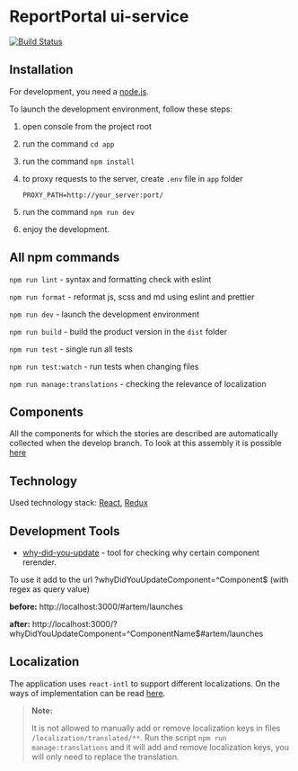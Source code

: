 # ReportPortal ui-service

[![Build Status](https://semaphoreci.com/api/v1/lexecon/rp_service-ui/branches/develop/shields_badge.svg)](https://semaphoreci.com/lexecon/rp_service-ui)

## Installation

For development, you need a [node.js](https://nodejs.org).

To launch the development environment, follow these steps:

1.  open console from the project root
2.  run the command `cd app`
3.  run the command `npm install`
4.  to proxy requests to the server, create `.env` file in `app` folder

    ```
    PROXY_PATH=http://your_server:port/
    ```

5.  run the command `npm run dev`
6.  enjoy the development.

## All npm commands

`npm run lint` - syntax and formatting check with eslint

`npm run format` - reformat js, scss and md using eslint and prettier

`npm run dev` - launch the development environment

`npm run build` - build the product version in the `dist` folder

`npm run test` - single run all tests

`npm run test:watch` - run tests when changing files

`npm run manage:translations` - checking the relevance of localization

## Components

All the components for which the stories are described are automatically collected when the develop branch. To look at this assembly it is possible [here](http://reportportal.io/service-ui/index.html)

## Technology

Used technology stack: [React](https://reactjs.org/), [Redux](https://redux.js.org/)

## Development Tools

- [why-did-you-update](https://github.com/maicki/why-did-you-update) - tool for checking why certain component rerender.

To use it add to the url ?whyDidYouUpdateComponent=^Component\$ (with regex as query value)

**before:** http://localhost:3000/#artem/launches

**after:** http://localhost:3000/?whyDidYouUpdateComponent=^ComponentName$#artem/launches

## Localization

The application uses `react-intl` to support different localizations. On the ways of implementation can be read [here](https://github.com/yahoo/react-intl/wiki).

> **Note:**
>
> It is not allowed to manually add or remove localization keys in files `/localization/translated/**`. Run the script `npm run manage:translations` and it will add and remove localization keys, you will only need to replace the translation.
